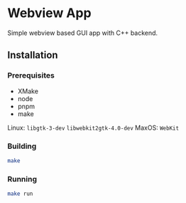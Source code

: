 # Webview App

Simple webview based GUI app with C++ backend.

## Installation

### Prerequisites

- XMake
- node
- pnpm
- make

Linux: `libgtk-3-dev` `libwebkit2gtk-4.0-dev`
MaxOS: `WebKit`

### Building

```sh
make
```

### Running

```sh
make run
```
